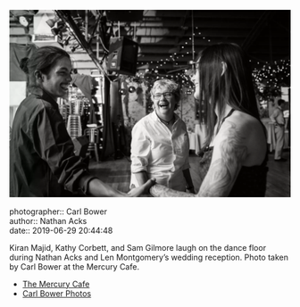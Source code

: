 ![Kiran Majid, Kathy Corbett, and Sam Gilmore laugh on the dance floor](assets/2019-06-29-set-4-the-dance-08.webp)

photographer:: Carl Bower  
author:: Nathan Acks  
date:: 2019-06-29 20:44:48

Kiran Majid, Kathy Corbett, and Sam Gilmore laugh on the dance floor during Nathan Acks and Len Montgomery’s wedding reception. Photo taken by Carl Bower at the Mercury Cafe.

* [The Mercury Cafe](http://mercurycafe.com)
* [Carl Bower Photos](https://carlbowerphotos.com)
